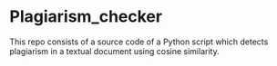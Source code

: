 # Plagiarism_checker
This repo consists of a source code of a Python script which detects plagiarism in a textual document using cosine similarity.
